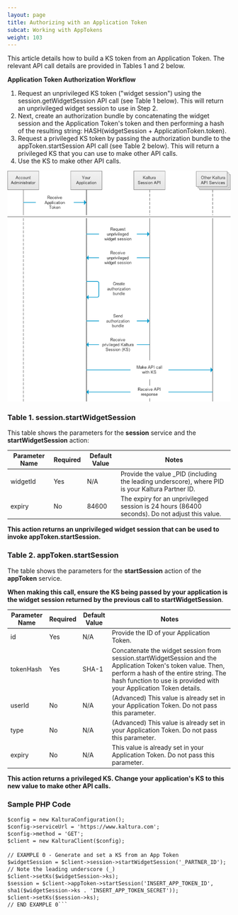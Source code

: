 ```yaml
---
layout: page
title: Authorizing with an Application Token
subcat: Working with AppTokens
weight: 103
---
```


This article details how to build a KS token from an Application Token. The relevant API call details are provided in Tables 1 and 2 below.

**Application Token Authorization Workflow**

1. Request an unprivileged KS token ("widget session") using the session.getWidgetSession API call (see Table 1 below). This will return an unprivileged widget session to use in Step 2.
2. Next, create an authorization bundle by concatenating the widget session and the Application Token's token and then performing a hash of the resulting string: HASH(widgetSession + ApplicationToken.token).
3. Request a privileged KS token by passing the authorization bundle to the appToken.startSession API call (see Table 2 below). This will return a privileged KS that you can use to make other API calls.
4. Use the KS to make other API calls.

![Application Token Authorization Workflow](./images/application_token_flow.png) 

### Table 1. session.startWidgetSession  

This table shows the parameters for the **session** service and the **startWidgetSession** action:

| Parameter Name | Required | Default Value | Notes                                                                                             |
|----------------|----------|---------------|---------------------------------------------------------------------------------------------------|
| widgetId       | Yes      | N/A           | Provide the value _PID (including the leading underscore), where PID is your Kaltura Partner ID. |
| expiry         | No       | 84600         | The expiry for an unprivileged session is 24 hours (86400 seconds). Do not adjust this value.     |

**This action returns an unprivileged widget session that can be used to invoke appToken.startSession.**

### Table 2. appToken.startSession  

The table shows the parameters for the **startSession** action of the **appToken** service.

**When making this call, ensure the KS being passed by your application is the widget session returned by the previous call to startWidgetSession**.

| Parameter Name  | Required | Default Value | Notes|
|------------ |------------------|------------------|------------------|
|id | Yes| N/A |Provide the ID of your Application Token. |
|tokenHash |Yes |SHA-1 |Concatenate the widget session from session.startWidgetSession and the Application Token's token value. Then, perform a hash of the entire string. The hash function to use is provided with your Application Token details. |
|userId |No |N/A |(Advanced) This value is already set in your Application Token. Do not pass this parameter. |
|type |No |N/A |(Advanced) This value is already set in your Application Token. Do not pass this parameter. |
|expiry |No |N/A |This value is already set in your Application Token. Do not pass this parameter. |
 
**This action returns	a privileged KS. Change your application's KS to this new value to make other API calls.**

### Sample PHP Code  

```require_once('php5/KalturaClient.php');
$config = new KalturaConfiguration();
$config->serviceUrl = 'https://www.kaltura.com';
$config->method = 'GET';
$client = new KalturaClient($config);

// EXAMPLE 0 - Generate and set a KS from an App Token
$widgetSession = $client->session->startWidgetSession('_PARTNER_ID'); // Note the leading underscore (_)
$client->setKs($widgetSession->ks);
$session = $client->appToken->startSession('INSERT_APP_TOKEN_ID', sha1($widgetSession->ks . 'INSERT_APP_TOKEN_SECRET'));
$client->setKs($session->ks);
// END EXAMPLE 0```


